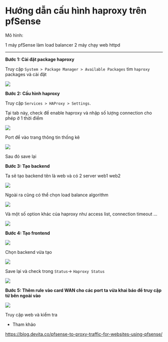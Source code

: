 # Hướng dẫn cấu hình haproxy trên pfSense

Mô hình:

1 máy pfSense làm load balancer
2 máy chạy web httpd

-------------------------

**Bước 1: Cài đặt package haproxy**

Truy cập `System > Package Manager > Available Packages` tìm `haproxy` packages và cài đặt

<img src="https://i.imgur.com/6AIhEUT.png">

**Bước 2: Cấu hình haproxy**

Truy cập `Services > HAProxy > Settings`.

Tại tab này, check để enable haproxy và nhập số lượng connection cho phép ở 1 thời điểm

<img src="https://i.imgur.com/iHdE99j.png">

Port để vào trang thông tin thống kê

<img src="https://i.imgur.com/1VHi7w3.png">

Sau đó save lại

**Bước 3: Tạo backend**

Ta sẽ tạo backend tên là web và có 2 server web1 web2

<img src="https://i.imgur.com/4eOrfqx.png">

Ngoài ra cũng có thể chọn load balance algorithm

<img src="https://i.imgur.com/eefWk8N.png">

Và một số option khác của haproxy như access list, connection timeout ...

<img src="https://i.imgur.com/Cm82E3C.png">

**Bước 4: Tạo frontend**

<img src="https://i.imgur.com/56kVDtE.png">

Chọn backend vừa tạo

<img src="https://i.imgur.com/BjvIuBN.png">

Save lại và check trong `Status`-> `Haproxy Status`

<img src="https://i.imgur.com/09YR6qJ.png">

**Bước 5: Thêm rule vào card WAN cho các port ta vừa khai báo để truy cập từ bên ngoài vào**

<img src="https://i.imgur.com/mRZ7bHp.png">

Truy cập web và kiểm tra 

- Tham khảo

https://blog.devita.co/pfsense-to-proxy-traffic-for-websites-using-pfsense/
